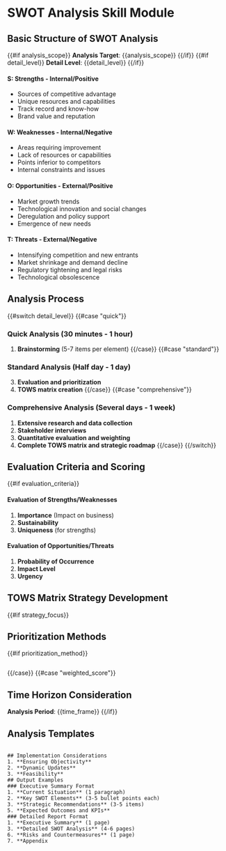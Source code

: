 # SWOT Analysis Skill Module
## Basic Structure of SWOT Analysis
{{#if analysis_scope}}
**Analysis Target**: {{analysis_scope}}
{{/if}}
{{#if detail_level}}
**Detail Level**: {{detail_level}}
{{/if}}
#### S: Strengths - Internal/Positive
- Sources of competitive advantage
- Unique resources and capabilities
- Track record and know-how
- Brand value and reputation
#### W: Weaknesses - Internal/Negative
- Areas requiring improvement
- Lack of resources or capabilities
- Points inferior to competitors
- Internal constraints and issues
#### O: Opportunities - External/Positive
- Market growth trends
- Technological innovation and social changes
- Deregulation and policy support
- Emergence of new needs
#### T: Threats - External/Negative
- Intensifying competition and new entrants
- Market shrinkage and demand decline
- Regulatory tightening and legal risks
- Technological obsolescence
## Analysis Process
{{#switch detail_level}}
{{#case "quick"}}
### Quick Analysis (30 minutes - 1 hour)
1. **Brainstorming** (5-7 items per element)
{{/case}}
{{#case "standard"}}
### Standard Analysis (Half day - 1 day)
3. **Evaluation and prioritization**
4. **TOWS matrix creation**
{{/case}}
{{#case "comprehensive"}}
### Comprehensive Analysis (Several days - 1 week)
1. **Extensive research and data collection**
2. **Stakeholder interviews**
4. **Quantitative evaluation and weighting**
5. **Complete TOWS matrix and strategic roadmap**
{{/case}}
{{/switch}}
## Evaluation Criteria and Scoring
{{#if evaluation_criteria}}
#### Evaluation of Strengths/Weaknesses
1. **Importance** (Impact on business)
2. **Sustainability**
3. **Uniqueness** (for strengths)
#### Evaluation of Opportunities/Threats
1. **Probability of Occurrence**
2. **Impact Level**
3. **Urgency**
## TOWS Matrix Strategy Development
{{#if strategy_focus}}
## Prioritization Methods
{{#if prioritization_method}}
```
```
{{/case}}
{{#case "weighted_score"}}
## Time Horizon Consideration
**Analysis Period**: {{time_frame}}
{{/if}}
## Analysis Templates
```
```
```
## Implementation Considerations
1. **Ensuring Objectivity**
2. **Dynamic Updates**
3. **Feasibility**
## Output Examples
### Executive Summary Format
1. **Current Situation** (1 paragraph)
2. **Key SWOT Elements** (3-5 bullet points each)
3. **Strategic Recommendations** (3-5 items)
5. **Expected Outcomes and KPIs**
### Detailed Report Format
1. **Executive Summary** (1 page)
3. **Detailed SWOT Analysis** (4-6 pages)
6. **Risks and Countermeasures** (1 page)
7. **Appendix